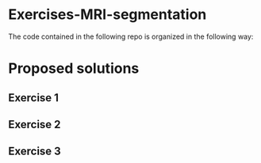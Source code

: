 # Exercises-MRI-segmentation

The code contained in the following repo is organized in the following way:


# Proposed solutions
## Exercise 1 

## Exercise 2

## Exercise 3
